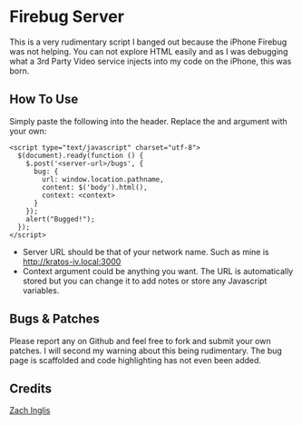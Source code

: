 # Firebug Server

This is a very rudimentary script I banged out because the iPhone Firebug was not helping. You can not explore HTML easily and as I was debugging what a 3rd Party Video service injects into my code on the iPhone, this was born.

## How To Use

Simply paste the following into the header. Replace the <server-url> and <context> argument with your own:
  
    <script type="text/javascript" charset="utf-8">
      $(document).ready(function () {
        $.post('<server-url>/bugs', {
          bug: {
            url: window.location.pathname,
            content: $('body').html(),
            context: <context>
          }
        });
        alert("Bugged!");
      });
    </script>

* Server URL should be that of your network name. Such as mine is <http://kratos-iv.local:3000>
* Context argument could be anything you want. The URL is automatically stored but you can change it to add notes or store any Javascript variables.

## Bugs & Patches

Please report any on Github and feel free to fork and submit your own patches. I will second my warning about this being rudimentary. The bug page is scaffolded and code highlighting has not even been added.

## Credits

[Zach Inglis](http://zachinglis.com)